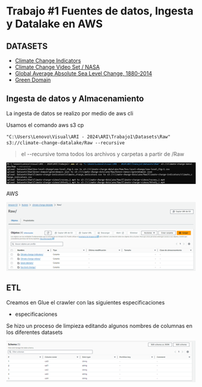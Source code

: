 # Trabajo #1 Fuentes de datos, Ingesta y Datalake en AWS


## DATASETS
- [Climate Change Indicators](https://www.kaggle.com/datasets/tarunrm09/climate-change-indicators?select=climate_change_indicators.csv)
- [Climate Change Video Set / NASA](https://www.kaggle.com/datasets/brsdincer/climate-change-video-set-nasa)
- [Global Average Absolute Sea Level Change, 1880-2014](https://datahub.io/core/sea-level-rise#data)
- [Green Domain](https://www.thegreenwebfoundation.org/tools/green-web-dataset/)

## Ingesta de datos y Almacenamiento

La ingesta de datos se realizo por medio de aws cli

Usamos el comando aws s3 cp 

```
"C:\Users\Lenovo\Visual\ARI - 2024\ARI\Trabajo1\Datasets\Raw" s3://climate-change-datalake/Raw --recursive 
```

> el --recursive toma todos los archivos y carpetas a partir de /Raw

![alt text](Img/image.png)


AWS

![alt text](Img/image-1.png)

## ETL

Creamos en Glue el crawler con las siguientes especificaciones

- especificaciones


Se hizo un proceso de limpieza editando algunos nombres de columnas en los diferentes datasets

![alt text](Img/image-2.png)

